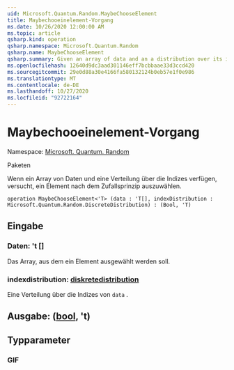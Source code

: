 ```yaml
---
uid: Microsoft.Quantum.Random.MaybeChooseElement
title: Maybechooeinelement-Vorgang
ms.date: 10/26/2020 12:00:00 AM
ms.topic: article
qsharp.kind: operation
qsharp.namespace: Microsoft.Quantum.Random
qsharp.name: MaybeChooseElement
qsharp.summary: Given an array of data and an a distribution over its indices, attempts to choose an element at random.
ms.openlocfilehash: 12640d9dc3aad301146eff7bcbbaae33d3ccd420
ms.sourcegitcommit: 29e0d88a30e4166fa580132124b0eb57e1f0e986
ms.translationtype: MT
ms.contentlocale: de-DE
ms.lasthandoff: 10/27/2020
ms.locfileid: "92722164"
---
```

# <a name="maybechooseelement-operation"></a>Maybechooeinelement-Vorgang

Namespace: [Microsoft. Quantum. Random](xref:Microsoft.Quantum.Random)

Paketen [](https://nuget.org/packages/)


Wenn ein Array von Daten und eine Verteilung über die Indizes verfügen, versucht, ein Element nach dem Zufallsprinzip auszuwählen.

```qsharp
operation MaybeChooseElement<'T> (data : 'T[], indexDistribution : Microsoft.Quantum.Random.DiscreteDistribution) : (Bool, 'T)
```


## <a name="input"></a>Eingabe

### <a name="data--t"></a>Daten: 't []

Das Array, aus dem ein Element ausgewählt werden soll.


### <a name="indexdistribution--discretedistribution"></a>indexdistribution: [diskretedistribution](xref:Microsoft.Quantum.Random.DiscreteDistribution)

Eine Verteilung über die Indizes von `data` .



## <a name="output--boolt"></a>Ausgabe: ([bool](xref:microsoft.quantum.lang-ref.bool), 't)



## <a name="type-parameters"></a>Typparameter

### <a name="t"></a>GIF

